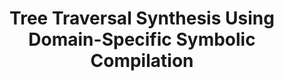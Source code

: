 ---
layout: post
title:  "Tree Traversal Synthesis Using Domain-Specific Symbolic Compilation"
categories: research
authors: "Yanju Chen, <u>Junrui Liu</u>, Yu Feng, Rastislav Bodik"
venue: "<a href=\"https://asplos-conference.org/asplos2022/index.html\">ASPLOS'22</a>"
doi: https://dl.acm.org/doi/10.1145/3503222.3507751
---